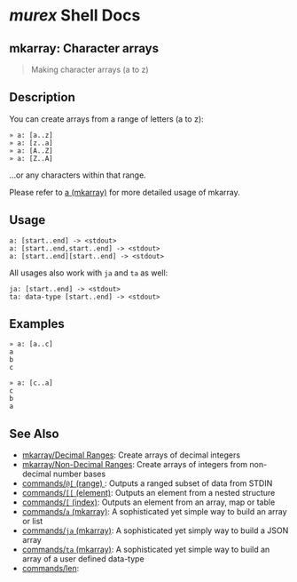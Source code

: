 # _murex_ Shell Docs

## mkarray: Character arrays

> Making character arrays (a to z)

## Description

You can create arrays from a range of letters (a to z):

    » a: [a..z]
    » a: [z..a]
    » a: [A..Z]
    » a: [Z..A]
    
...or any characters within that range.

Please refer to [a (mkarray)](../commands/a.md) for more detailed usage of mkarray.

## Usage

    a: [start..end] -> <stdout>
    a: [start..end,start..end] -> <stdout>
    a: [start..end][start..end] -> <stdout>
    
All usages also work with `ja` and `ta` as well:

    ja: [start..end] -> <stdout>
    ta: data-type [start..end] -> <stdout>

## Examples

    » a: [a..c]
    a
    b
    c
    
    » a: [c..a]
    c
    b
    a

## See Also

* [mkarray/Decimal Ranges](../mkarray/decimal.md):
  Create arrays of decimal integers
* [mkarray/Non-Decimal Ranges](../mkarray/non-decimal.md):
  Create arrays of integers from non-decimal number bases
* [commands/`@[` (range) ](../commands/range.md):
  Outputs a ranged subset of data from STDIN
* [commands/`[[` (element)](../commands/element.md):
  Outputs an element from a nested structure
* [commands/`[` (index)](../commands/index.md):
  Outputs an element from an array, map or table
* [commands/`a` (mkarray)](../commands/a.md):
  A sophisticated yet simple way to build an array or list
* [commands/`ja` (mkarray)](../commands/ja.md):
  A sophisticated yet simply way to build a JSON array
* [commands/`ta` (mkarray)](../commands/ta.md):
  A sophisticated yet simple way to build an array of a user defined data-type
* [commands/len](../commands/len.md):
  